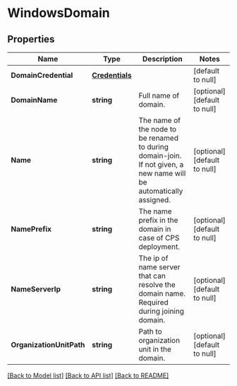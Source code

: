 # WindowsDomain

## Properties
Name | Type | Description | Notes
------------ | ------------- | ------------- | -------------
**DomainCredential** | [**Credentials**](credentials.md) |  | [default to null]
**DomainName** | **string** | Full name of domain. | [optional] [default to null]
**Name** | **string** | The name of the node to be renamed to during domain-join. If not given, a new name will be automatically assigned.  | [optional] [default to null]
**NamePrefix** | **string** | The name prefix in the domain in case of CPS deployment. | [optional] [default to null]
**NameServerIp** | **string** | The ip of name server that can resolve the domain name. Required during joining domain.  | [optional] [default to null]
**OrganizationUnitPath** | **string** | Path to organization unit in the domain. | [optional] [default to null]

[[Back to Model list]](../README.md#documentation-for-models) [[Back to API list]](../README.md#documentation-for-api-endpoints) [[Back to README]](../README.md)
